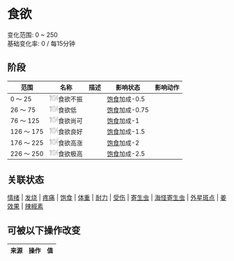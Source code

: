 # 食欲  
变化范围: 0 ~ 250  
基础变化率: 0 / 每15分钟  
## 阶段  
范围  |  名称  |  描述  |  影响状态  |  影响动作  
----  |  ----  |  ----  |  ----  |  ----  
0 ～ 25  |  <img decoding="async" src="Sprite/Appetite.png" href="a.md" style="max-width:20px;max-height:20px;">食欲不振  |    |  [饱食](Satiation.md)加成-0.5  |    
26 ～ 75  |  <img decoding="async" src="Sprite/Appetite.png" href="a.md" style="max-width:20px;max-height:20px;">食欲低  |    |  [饱食](Satiation.md)加成-0.75  |    
76 ～ 125  |  <img decoding="async" src="Sprite/Appetite.png" href="a.md" style="max-width:20px;max-height:20px;">食欲尚可  |    |  [饱食](Satiation.md)加成-1  |    
126 ～ 175  |  <img decoding="async" src="Sprite/Appetite.png" href="a.md" style="max-width:20px;max-height:20px;">食欲良好  |    |  [饱食](Satiation.md)加成-1.5  |    
176 ～ 225  |  <img decoding="async" src="Sprite/Appetite.png" href="a.md" style="max-width:20px;max-height:20px;">食欲高涨  |    |  [饱食](Satiation.md)加成-2  |    
226 ～ 250  |  <img decoding="async" src="Sprite/Appetite.png" href="a.md" style="max-width:20px;max-height:20px;">食欲极高  |    |  [饱食](Satiation.md)加成-2.5  |    
## 关联状态  
[情绪](Morale.md)  |  [发烧](Fever.md)  |  [疼痛](Pain.md)  |  [饱食](Satiation.md)  |  [体重](Weight.md)  |  [耐力](Stamina.md)  |  [受伤](Wounds.md)  |  [寄生虫](Parasites.md)  |  [海怪寄生虫](ParasitesSeahound.md)  |  [外星斑点](AlienSpots.md)  |  [姜效果](GingerEffect.md)  |  [辣椒素](Capsaicin.md)  
## 可被以下操作改变  
来源  |  操作  |  值  
----  |  ----  |  ----  
